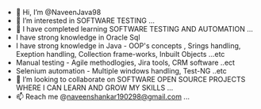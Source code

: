 - 👋 Hi, I’m @NaveenJava98 
- 👀 I’m interested in SOFTWARE TESTING   ...
- 🌱 I have completed learning  SOFTWARE TESTING AND AUTOMATION   ...
-  I have strong knowledge in Oracle Sql
-  I have strong knowledge in Java - OOP's concepts , Srings handling, Exeption handling, Collection frame-works, Inbuilt Objects ...etc
-  Manual testing - Agile methodlogies, Jira tools, CRM software ..ect
-  Selenium automation - Multiple windows handling, Test-NG ..etc
- 💞️ I’m looking to collaborate on SOFTWARE OPEN SOURCE PROJECTS WHERE I CAN LEARN AND GROW MY SKILLS  ...
- 📫 Reach me @naveenshankar190298@gmail.com  ...
